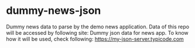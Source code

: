 # dummy-news-json
Dummy news data to parse by the demo news application. Data of this repo will be accessed by following site:
Dummy json data for news app. To know how it will be used, check following: https://my-json-server.typicode.com

